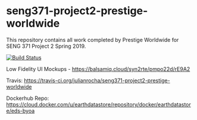 # seng371-project2-prestige-worldwide
This repository contains all work completed by Prestige Worldwide for SENG 371 Project 2 Spring 2019.

[![Build Status](https://travis-ci.org/julianrocha/seng371-project2-prestige-worldwide.svg?branch=master)](https://travis-ci.org/julianrocha/seng371-project2-prestige-worldwide)

Low Fidelity UI Mockups - https://balsamiq.cloud/syn2rte/pmpo22d/rE9A2

Travis: https://travis-ci.org/julianrocha/seng371-project2-prestige-worldwide

Dockerhub Repo: https://cloud.docker.com/u/earthdatastore/repository/docker/earthdatastore/eds-byoa
